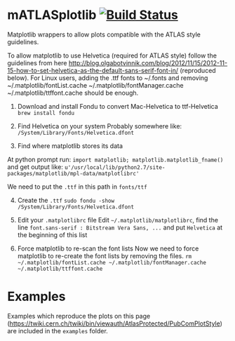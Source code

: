 mATLASplotlib [![Build Status](https://travis-ci.org/jemrobinson/mATLASplotlib.svg?branch=master)](https://travis-ci.org/jemrobinson/mATLASplotlib)
=============

Matplotlib wrappers to allow plots compatible with the ATLAS style guidelines.

To allow matplotlib to use Helvetica (required for ATLAS style) follow the guidelines from here http://blog.olgabotvinnik.com/blog/2012/11/15/2012-11-15-how-to-set-helvetica-as-the-default-sans-serif-font-in/ (reproduced below). For Linux users, adding the .ttf fonts to ~/.fonts and removing ~/.matplotlib/fontList.cache ~/.matplotlib/fontManager.cache ~/.matplotlib/ttffont.cache should be enough.


1. Download and install Fondu to convert Mac-Helvetica to ttf-Helvetica
`brew install fondu`

2. Find Helvetica on your system
Probably somewhere like: `/System/Library/Fonts/Helvetica.dfont`

3. Find where matplotlib stores its data

At python prompt run: `import matplotlib; matplotlib.matplotlib_fname()`
and get output like: `u'/usr/local/lib/python2.7/site-packages/matplotlib/mpl-data/matplotlibrc'`

We need to put the `.ttf` in this path in `fonts/ttf`

4. Create the `.ttf`
`sudo fondu -show /System/Library/Fonts/Helvetica.dfont`

5. Edit your `.matplotlibrc` file
Edit `~/.matplotlib/matplotlibrc`, find the line `font.sans-serif : Bitstream Vera Sans, ...` and put `Helvetica` at the beginning of this list

6. Force matplotlib to re-scan the font lists
Now we need to force matplotlib to re-create the font lists by removing the files.
`rm ~/.matplotlib/fontList.cache ~/.matplotlib/fontManager.cache ~/.matplotlib/ttffont.cache`


Examples
========

Examples which reproduce the plots on this page (https://twiki.cern.ch/twiki/bin/viewauth/AtlasProtected/PubComPlotStyle) are included in the `examples` folder.
